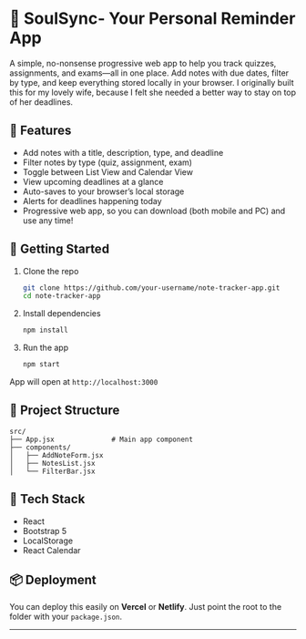 # 📒 SoulSync- Your Personal Reminder App

A simple, no-nonsense progressive web app to help you track quizzes, assignments, and exams—all in one place. Add notes with due dates, filter by type, and keep everything stored locally in your browser. I originally built this for my lovely wife, because I felt she needed a better way to stay on top of her deadlines.

## 🔧 Features

- Add notes with a title, description, type, and deadline
- Filter notes by type (quiz, assignment, exam)
- Toggle between List View and Calendar View
- View upcoming deadlines at a glance
- Auto-saves to your browser’s local storage
- Alerts for deadlines happening today
- Progressive web app, so you can download (both mobile and PC) and use any time!

## 🚀 Getting Started

1. Clone the repo  
   ```bash
   git clone https://github.com/your-username/note-tracker-app.git
   cd note-tracker-app
   ```

2. Install dependencies  
   ```bash
   npm install
   ```

3. Run the app  
   ```bash
   npm start
   ```

App will open at `http://localhost:3000`

## 📁 Project Structure

```
src/
├── App.jsx              # Main app component
├── components/
│   ├── AddNoteForm.jsx
│   ├── NotesList.jsx
│   └── FilterBar.jsx
```

## 🧠 Tech Stack

- React
- Bootstrap 5
- LocalStorage
- React Calendar

## 📦 Deployment

You can deploy this easily on **Vercel** or **Netlify**. Just point the root to the folder with your `package.json`.

---
